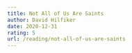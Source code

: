 ```yaml
---
title: Not All of Us Are Saints
author: David Hilfiker
date: 2020-12-31
rating: 5
url: /reading/not-all-of-us-are-saints
---
```

